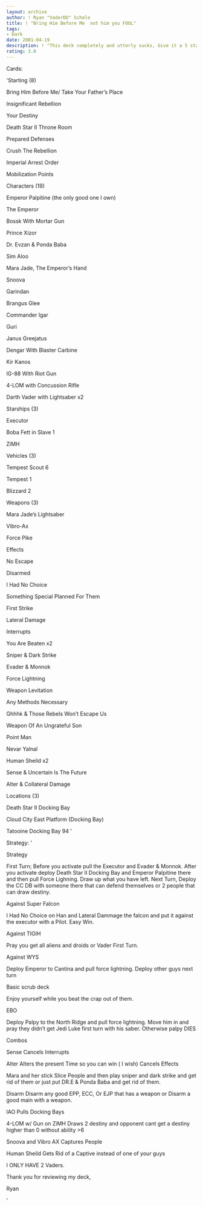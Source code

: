 ```yaml
---
layout: archive
author: ! Ryan "VaderDD" Schele
title: ! "Bring Him Before Me  not him you FOOL"
tags:
- Dark
date: 2001-04-19
description: ! "This deck completely and utterly sucks, Give it a 5 star rating beccause of the the useless combos at the bottomm and I cant spel worh crp."
rating: 3.0
---
```

Cards: 

'Starting (8)

Bring Him Before Me/ Take Your Father&#8217;s Place

Insignificant Rebellion

Your Destiny

Death Star II Throne Room

Prepared Defenses

Crush The Rebellion

Imperial Arrest Order

Mobilization Points


Characters (19)

Emperor Palpitine (the only good one I own)

The Emperor

Bossk With Mortar Gun

Prince Xizor

Dr. Evzan & Ponda Baba

Sim Aloo

Mara Jade, The Emperor&#8217;s Hand

Snoova

Garindan

Brangus Glee

Commander Igar

Guri

Janus Greejatus

Dengar With Blaster Carbine

Kir Kanos

IG-88 With Riot Gun

4-LOM with Concussion Rifle

Darth Vader with Lightsaber x2


Starships (3)

Executor

Boba Fett in Slave 1

ZiMH


Vehicles (3)

Tempest Scout 6

Tempest 1

Blizzard 2


Weapons (3)

Mara Jade&#8217;s Lightsaber

Vibro-Ax

Force Pike


Effects 

No Escape

Disarmed

I Had No Choice

Something Special Planned For Them

First Strike

Lateral Damage


Interrupts 

You Are Beaten x2

Sniper & Dark Strike

Evader & Monnok

Force Lightning

Weapon Levitation

Any Methods Necessary

Ghhhk & Those Rebels Won&#8217;t Escape Us

Weapon Of An Ungrateful Son

Point Man

Nevar Yalnal

Human Sheild x2

Sense & Uncertain Is The Future

Alter & Collateral Damage


Locations (3)

Death Star II Docking Bay

Cloud City East Platform (Docking Bay)

Tatooine Docking Bay 94 '

Strategy: '

Strategy

First Turn;   Before you activate pull the Executor and Evader & Monnok. After you activate deploy Death Star II Docking Bay and Emperor Palpitine there and then pull Force Lighning. Draw up what you have left. Next Turn, Deploy the CC DB with someone there that can defend themselves or 2 people that can draw destiny.


Against Super Falcon

I Had No Choice on Han and Lateral Dammage the falcon and put it against the executor with a Pilot. Easy Win.


Against TIGIH 

Pray you get all aliens and droids or Vader First Turn.


Against WYS

Deploy Emperor to Cantina and pull force lightning. Deploy other guys next turn


Basic scrub deck

Enjoy yourself while you beat the crap out of them.


EBO

Deploy Palpy to the North Ridge and pull force lightning. Move him in and pray they didn&#8217;t get Jedi Luke first turn with his saber. Otherwise palpy DIES


Combos

Sense Cancels Interrupts

Alter Alters the present Time so you can win ( I wish) Cancels Effects

Mara and her stick Slice People and then play sniper and dark strike and get rid of them or just put DR.E & Ponda Baba and get rid of them.

Disarm Disarm any good EPP, ECC, Or EJP that has a weapon or Disarm a good main with a weapon.

IAO Pulls Docking Bays

4-LOM w/ Gun on ZiMH Draws 2 destiny and opponent cant get a destiny higher than 0 without ability >6

Snoova and Vibro AX Captures People

Human Sheild Gets Rid of a Captive instead of one of your guys


I ONLY HAVE 2 Vaders. 


Thank you for reviewing my deck,

Ryan

'
